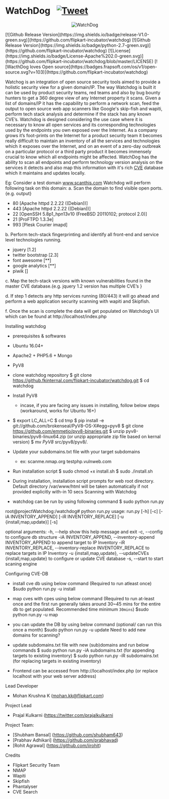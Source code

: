 # WatchDog &nbsp; [![Tweet](https://img.shields.io/twitter/url/http/shields.io.svg?style=social)](https%3A%2F%2Ftwitter.com%2Fintent%2Ftweet%3Ftext%3DWatchDog%20-%20An%20Intelligent%20Security%20Management%20Tool%26url%3Dhttps%3A%2F%2Fgithub.com%2Fflipkart-incubator%2Fwatchdog%26via%3Dprajalkulkarni%26hashtags%3Dsecurity%2Cinfosec%2Cbugbounty)

<p align="center">
  <img src="https://raw.githubusercontent.com/flipkart-incubator/watchdog/master/Frontend/static/images/watchdog.png" alt="WatchDog"/>
</p>
[![Github Release Version](https://img.shields.io/badge/release-V1.0-green.svg)](https://github.com/flipkart-incubator/watchdog)
[![Github Release Version](https://img.shields.io/badge/python-2.7-green.svg)](https://github.com/flipkart-incubator/watchdog)
[![License](https://img.shields.io/badge/License-Apache%202.0-green.svg)](https://github.com/flipkart-incubator/watchdog/blob/master/LICENSE)
[![WacthDog loves Open source](https://badges.frapsoft.com/os/v1/open-source.svg?v=103)](https://github.com/flipkart-incubator/watchdog)

Watchog is an integration of open source security tools aimed to provide a holistic security view for a given domain/IP. The way Watchdog is built it can be used by product security teams, red teams and also by bug bounty hunters to get a 360 degree view of any Internet property it scans. Given a list of domains/IP it has the capability to perform a network scan, feed the output to open source web app scanners like Google's skip-fish and wapiti, perform tech stack analysis and determine if the stack has any known CVE’s.
Watchdog is designed considering the use case where it is necessary to know all open services and its corresponding technologies used by the endpoints you own exposed over the Internet. As a company grows it’s foot-prints on the Internet for a product security team it becomes really difficult to maintain an inventory of all the services and technologies which it exposes over the Internet, and on an event of a zero-day outbreak on a particular protocol or a third party product it becomes immensely crucial to know which all endpoints might be affected. WatchDog has the ability to scan all endpoints and perform technology version analysis on the services it detects and also map this information with it's rich [CVE](https://github.com/cve-search/cve-search) database which it maintains and updates locally.

Eg: Consider a test domain www.scanthis.com 
Watchdog will perform following task on this domain:
a. Scan the domain to find visible open ports. 
{e.g. output}
* 80  [Apache httpd 2.2.22 ((Debian))]
* 443 [Apache httpd 2.2.22 ((Debian))]
* 22  [OpenSSH 5.8p1_hpn13v10 (FreeBSD 20110102; protocol 2.0)]
* 21  [ProFTPD 1.3.3e]
* 993 [Plesk Courier imapd]

b. Perform tech-stack fingerprinting and identify all front-end and service level technologies running.
* jquery [1.2]
* twitter bootstrap [2.3]
* font awesome [**]
* google analytics [**]
* piwik []

c. Map the tech-stack versions with known vulnerabilities found in the master CVE database.{e.g. jquery 1.2 version has multiple CVE’s }

d. If step 1 detects any http services running (80/443) it will go ahead and perform a web application security scanning with wapiti and Skipfish.

f. Once the scan is complete the data will get populated on Watchdog’s UI which can be found at http://localhost/index.php

Installing watchdog
* prerequisites & softwares
* Ubuntu 16.04+
* Apache2 + PHP5.6 + Mongo
* PyV8
* clone watchdog repository
$ git clone https://github.fkinternal.com/flipkart-incubator/watchdog.git
$ cd watchdog
* Install PyV8
    * incase, if you are facing any issues in installing, follow below steps (workaround, works for Ubuntu 16+)
* $ export LC_ALL=C
$ cd tmp
$ pip install -e git://github.com/brokenseal/PyV8-OS-X#egg=pyv8
$ git clone https://github.com/emmetio/pyv8-binaries.git
$ unzip pyv8-binaries/pyv8-linux64.zip (or unzip appropriate zip file based on kernal version)
$ mv *PyV8* src/pyv8/pyv8/.
* Update your subdomains.txt file with your target subdomains
    * ex:
             scanme.nmap.org
            testphp.vulnweb.com
* Run installation script
$ sudo chmod +x install.sh
$ sudo ./install.sh
* During installation, installation script prompts for web root directory. Default directory /var/www/html will be taken automatically if not provided explicitly with-in 10 secs
Scanning with Watchdog

* watchdog can be run by using following command
$ sudo python run.py

root@projectWatchdog:/watchdog# python run.py
usage: run.py [-h] [-c] [-iA INVENTORY_APPEND] [-iR INVENTORY_REPLACE]
              [-u {install,map,update}] [-s]

optional arguments:
  -h, --help            show this help message and exit
  -c, --config          to configure db structure
  -iA INVENTORY_APPEND, --inventory-append INVENTORY_APPEND
                        to append target to IP Inventory
  -iR INVENTORY_REPLACE, --inventory-replace INVENTORY_REPLACE
                        to replace targets in IP Inventory
  -u {install,map,update}, --updateCVEs {install,map,update}
                        to configure or update CVE database
  -s, --start           to start scaning engine

Configuring CVE-DB

* install cve db using below command (Required to run atleast once)
$sudo python run.py -u install
* map cves with cpes using below command (Required to run at-least once and the first run generally takes around 30~45 mins for the entire db to get populated. Recommended time minimum `30mins`)
$sudo python run.py -u map
* you can update the DB by using below command (optional/ can run this once a month)
$sudo python run.py -u update
Need to add new domains for scanning?

* update subdomains.txt file with new (sub)domains and run below commands
$ sudo python run.py -iA subdomains.txt (for appending targets to existing inventory)
$ sudo python run.py -iR subdomains.txt (for replacing targets in existing inventory)
* Frontend can be accessed from http://localhost/index.php (or replace localhost with your web server address)

Lead Developer

* Mohan Krushna K (mohan.kk@flipkart.com)

Project Lead

* Prajal Kulkarni (https://twitter.com/prajalkulkarni

Project Team:

* [Shubham Bansal] (https://github.com/shubham643)
* [Prabhav Adhikari] (https://github.com/prabhavad)
* [Rohit Agrawal] (https://github.com/iirohit)

Credits

* Flipkart Security Team
* NMAP
* Wapiti
* Skipfish
* Phantalyser
* CVE Search
